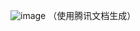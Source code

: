 ![image](https://img2024.cnblogs.com/blog/3594125/202504/3594125-20250417223656008-410415213.png)
（使用腾讯文档生成）